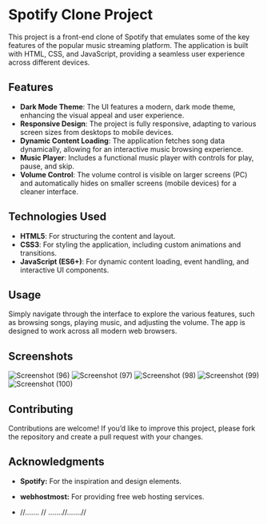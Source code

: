 # Spotify Clone Project

This project is a front-end clone of Spotify that emulates some of the key features of the popular music streaming platform. The application is built with HTML, CSS, and JavaScript, providing a seamless user experience across different devices.

## Features

- **Dark Mode Theme**: The UI features a modern, dark mode theme, enhancing the visual appeal and user experience.
- **Responsive Design**: The project is fully responsive, adapting to various screen sizes from desktops to mobile devices.
- **Dynamic Content Loading**: The application fetches song data dynamically, allowing for an interactive music browsing experience.
- **Music Player**: Includes a functional music player with controls for play, pause, and skip.
- **Volume Control**: The volume control is visible on larger screens (PC) and automatically hides on smaller screens (mobile devices) for a cleaner interface.

## Technologies Used

- **HTML5**: For structuring the content and layout.
- **CSS3**: For styling the application, including custom animations and transitions.
- **JavaScript (ES6+)**: For dynamic content loading, event handling, and interactive UI components.

## Usage

Simply navigate through the interface to explore the various features, such as browsing songs, playing music, and adjusting the volume. The app is designed to work across all modern web browsers.


## Screenshots
![Screenshot (96)](https://github.com/user-attachments/assets/3ad94c29-fc67-49a8-b900-f6300f01e7f5)
![Screenshot (97)](https://github.com/user-attachments/assets/d2609cfb-6069-4de3-a833-504a67e2b321)
![Screenshot (98)](https://github.com/user-attachments/assets/00708f16-c09b-4f3c-a188-d42582e01d4a)
![Screenshot (99)](https://github.com/user-attachments/assets/77960ec1-9d0d-467d-916b-66f7725046b0)
![Screenshot (100)](https://github.com/user-attachments/assets/1029ccc9-dfeb-44e8-a639-85b19ee8ce70)


## Contributing
Contributions are welcome! If you’d like to improve this project, please fork the repository and create a pull request with your changes.

## Acknowledgments

- **Spotify:** For the inspiration and design elements.
- **webhostmost:** For providing free web hosting services.

- //....... // .......//.......//

